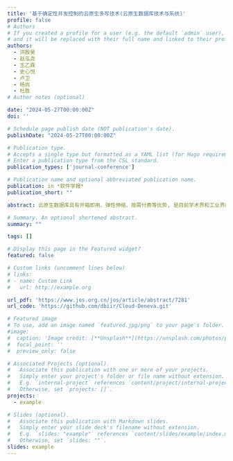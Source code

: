 ```yaml
---
title: '基于确定性并发控制的云原生多写技术(云原生数据库技术与系统)'
profile: false
# Authors
# If you created a profile for a user (e.g. the default `admin` user), write the username (folder name) here
# and it will be replaced with their full name and linked to their profile.
authors:
  - 洪殷昊
  - 赵泓尧
  - 王乙霖
  - 史心悦
  - 卢卫
  - 杨尚
  - 杜胜
# Author notes (optional)

date: "2024-05-27T00:00:00Z"
doi: ''

# Schedule page publish date (NOT publication's date).
publishDate: "2024-05-27T00:00:00Z"

# Publication type.
# Accepts a single type but formatted as a YAML list (for Hugo requirements).
# Enter a publication type from the CSL standard.
publication_types: ['journal-conference']

# Publication name and optional abbreviated publication name.
publication: in *软件学报*
publication_short: ""

abstract: 云原生数据库具有开箱即用、弹性伸缩、按需付费等优势, 是目前学术界和工业界的研究热点. 当前, 云原生数据库仅支持"一写多读", 即读写事务集中在单一的读写节点, 只读事务分散到多个只读节点. 将读写事务集中在单一的读写节点, 制约了系统的读写事务处理能力, 难以满足读写密集型业务需求. 为此, 本文提出了D3C(deterministic concurrency control cloud database)架构, 通过设计基于确定性并发控制的云原生数据库事务处理机制来突破一写多读的限制, 支持多个读写节点并发执行读写事务. 其中 D3C 将事务分拆为子事务, 并根据预先确定的全局顺序在各节点独立执行这些子事务, 以满足多个读写节点上事务执行的可串行化. 此外本文提出了基于多版本机制的异步批量数据持久化等机制保证事务处理的性能, 并提出基于一致性点的故障恢复机制实现高可用. 实验表明, D3C 在满足云原生数据库关键需求的同时, 在写密集场景下能达到一写多读性能的 5.1 倍.

# Summary. An optional shortened abstract.
summary: ""

tags: []

# Display this page in the Featured widget?
featured: false

# Custom links (uncomment lines below)
# links:
# - name: Custom Link
#   url: http://example.org

url_pdf: 'https://www.jos.org.cn/jos/article/abstract/7281'
url_code: 'https://github.com/dbiir/Cloud-Deneva.git'

# Featured image
# To use, add an image named `featured.jpg/png` to your page's folder.
#image:
#  caption: 'Image credit: [**Unsplash**](https://unsplash.com/photos/pLCdAaMFLTE)'
#  focal_point: ''
#  preview_only: false

# Associated Projects (optional).
#   Associate this publication with one or more of your projects.
#   Simply enter your project's folder or file name without extension.
#   E.g. `internal-project` references `content/project/internal-project/index.md`.
#   Otherwise, set `projects: []`.
projects:
  - example

# Slides (optional).
#   Associate this publication with Markdown slides.
#   Simply enter your slide deck's filename without extension.
#   E.g. `slides: "example"` references `content/slides/example/index.md`.
#   Otherwise, set `slides: ""`.
slides: example
---
```

